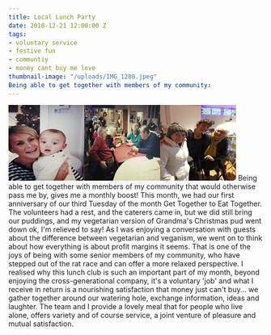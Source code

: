 ```yaml
---
title: Local Lunch Party
date: 2018-12-21 12:00:00 Z
tags:
- voluntary service
- festive fun
- communtiy
- money cant buy me love
thumbnail-image: "/uploads/IMG_1280.jpeg"
Being able to get together with members of my community: 
---
```


![IMG_1279.jpeg](/uploads/IMG_1279.jpeg)![IMG_1281.jpeg](/uploads/IMG_1281.jpeg)![IMG_1262 2.jpeg](/uploads/IMG_1262%202.jpeg)
Being able to get together with members of my community that would otherwise pass me by, gives me a monthly boost!  This month, we had our first anniversary of our third Tuesday of the month Get Together to Eat Together.  The volunteers had a rest, and the caterers came in, but we did still bring our puddings, and my vegetarian version of Grandma's Christmas pud went down ok, I'm relieved to say!  As I was enjoying a conversation with guests about the difference between vegetarian and veganism, we went on to think about how everything is about profit margins it seems.  That is one of the joys of being with some senior members of my community, who have stepped out of the rat race and can offer a more relaxed perspective.  I realised why this lunch club is such an important part of my month, beyond enjoying the cross-generational company, it's a voluntary 'job' and what I receive in return is a nourishing satisfaction that money just can't buy... we gather together around our watering hole, exchange information, ideas and laughter.  The team and I provide a lovely meal that for people who live alone, offers variety and of course service, a joint venture of pleasure and mutual satisfaction.